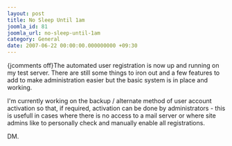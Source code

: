 ```yaml
---
layout: post
title: No Sleep Until 1am
joomla_id: 81
joomla_url: no-sleep-until-1am
category: General
date: 2007-06-22 00:00:00.000000000 +09:30
---
```

<p>{jcomments off}The automated user registration is now up and running on my test  server. There are still some things to iron out and a few features to  add to make administration easier but the basic system is in place and  working.</p>
<p>I'm currently working on the backup / alternate method of  user account activation so that, if required, activation can be done by  administrators - this is usefull in cases where there is no access to a  mail server or where site admins like to personally check and manually  enable all registrations.</p>
<p>DM.</p>
